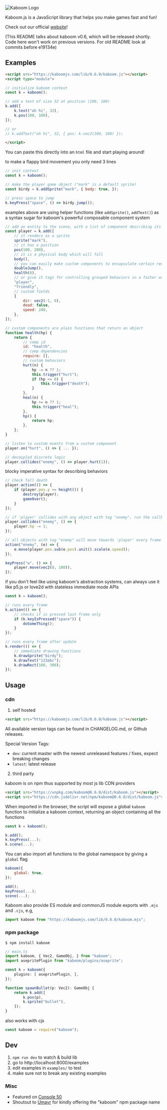 ![Kaboom Logo](misc/kaboom.png)

Kaboom.js is a JavaScript library that helps you make games fast and fun!

Check out our official [website](https://kaboomjs.com/)!

(This README talks about kaboom v0.6, which will be released shortly. Code here won't work on previous versions. For old README look at commits before e19134e)

## Examples

```html
<script src="https://kaboomjs.com/lib/0.6.0/kaboom.js"></script>
<script type="module">

// initialize kaboom context
const k = kaboom();

// add a text of size 32 at position (100, 100)
k.add([
    k.text("oh hi", 32),
    k.pos(100, 100),
]);

// or
// k.addText("oh hi", 32, { pos: k.vec2(100, 100) });

</script>
```

You can paste this directly into an `html` file and start playing around!

to make a flappy bird movement you only need 3 lines
```js
// init context
const k = kaboom();

// make the player game object ("mark" is a default sprite)
const birdy = k.addSprite("mark", { body: true, });

// press space to jump
k.keyPress("space", () => birdy.jump());
```

examples above are using helper functions (like `addSprite()`, `addText()`) as a syntax sugar for kaboom's powerful composable component system

```js
// add an entity to the scene, with a list of component describing its behavior
const player = k.add([
    // it renders as a sprite
    sprite("mark"),
    // it has a position
    pos(100, 200),
    // it is a physical body which will fall
    body(),
    // you can easily make custom components to encapsulate certain reusable logics
    doubleJump(),
    health(8),
    // or give it tags for controlling grouped behaviors in a faster way
    "player",
    "friendly",
    // custom fields
    {
        dir: vec2(-1, 0),
        dead: false,
        speed: 240,
    },
]);

// custom components are plain functions that return an object
function health(hp) {
    return {
        // comp id
        id: "health",
        // comp dependencies
        require: [],
        // custom behaviors
        hurt(n) {
            hp -= n ?? 1;
            this.trigger("hurt");
            if (hp <= 0) {
                this.trigger("death");
            }
        },
        heal(n) {
            hp += n ?? 1;
            this.trigger("heal");
        },
        hp() {
            return hp;
        },
    };
}

// listen to custom events from a custom component
player.on("hurt", () => { ... });

// decoupled discrete logic
player.collides("enemy", () => player.hurt(1));
```

blocky imperative syntax for describing behaviors
```js
// check fall death
player.action(() => {
    if (player.pos.y >= height()) {
        destroy(player);
        gameOver();
    }
});

// if 'player' collides with any object with tag "enemy", run the callback
player.collides("enemy", () => {
    player.hp -= 1;
});

// all objects with tag "enemy" will move towards 'player' every frame
action("enemy", (e) => {
    e.move(player.pos.sub(e.pos).unit().scale(e.speed));
});

keyPress("w", () => {
    player.move(vec2(0, 100)),
});

```

if you don't feel like using kaboom's abstraction systems, can always use it like p5.js or love2d with stateless immediate mode APIs

```js
const k = kaboom();

// runs every frame
k.action(() => {
    // checks if is pressed last frame only
    if (k.keyIsPressed("space")) {
        doSomeThing();
    }
});

// runs every frame after update
k.render(() => {
    // immediate drawing functions
    k.drawSprite("birdy");
    k.drawText("123abc");
    k.drawRect(100, 300);
});
```

## Usage

### cdn

1. self hosted

```html
<script src="https://kaboomjs.com/lib/0.6.0/kaboom.js"></script>
```

All available version tags can be found in CHANGELOG.md, or Github releases.

Special Version Tags:
- `dev`: current master with the newest unreleased features / fixes, expect breaking changes
- `latest`: latest release

2. third party

kaboom is on npm thus supported by most js lib CDN providers

```html
<script src="https://unpkg.com/kaboom@0.6.0/dist/kaboom.js"></script>
<script src="https://cdn.jsdelivr.net/npm/kaboom@0.6.0/dist/kaboom.js"></script>
```

When imported in the browser, the script will expose a global `kaboom` function to initialize a kaboom context, returning an object containing all the functions

```js
const k = kaboom();

k.add();
k.keyPress(...);
k.scene(...);
```

You can also import all functions to the global namespace by giving a `global` flag

```js
kaboom({
    global: true,
});

add();
keyPress(...);
scene(...);
```

Kaboom also provide ES module and commonJS module exports with `.mjs` and `.cjs`, e.g,

```js
import kaboom from "https://kaboomjs.com/lib/0.6.0/kaboom.mjs";
```

### npm package

```
$ npm install kaboom
```

```ts
// main.ts
import kaboom, { Vec2, GameObj, } from "kaboom";
import asepritePlugin from "kaboom/plugins/aseprite";

const k = kaboom({
    plugins: [ asepritePlugin, ],
});

function spawnBullet(p: Vec2): GameObj {
    return k.add([
        k.pos(p),
        k.sprite("bullet"),
    ]);
}
```

also works with cjs

```js
const kaboom = require("kaboom");
```

## Dev

1. `npm run dev` to watch & build lib
1. go to http://localhost:8000/examples
1. edit examples in `examples/` to test
1. make sure not to break any existing examples

### Misc

- Featured on [Console 50](https://console.substack.com/p/console-50)
- Shoutout to [Umayr](https://github.com/umayr) for kindly offering the "kaboom" npm package name
